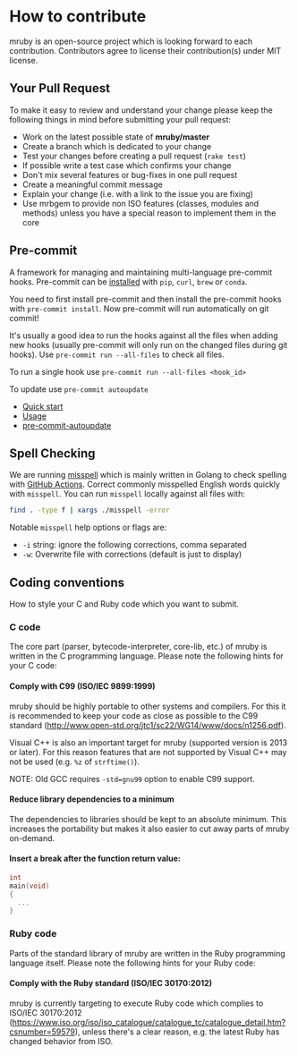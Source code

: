 # How to contribute

mruby is an open-source project which is looking forward to each contribution.
Contributors agree to license their contribution(s) under MIT license.

## Your Pull Request

To make it easy to review and understand your change please keep the following
things in mind before submitting your pull request:

- Work on the latest possible state of **mruby/master**
- Create a branch which is dedicated to your change
- Test your changes before creating a pull request (`rake test`)
- If possible write a test case which confirms your change
- Don't mix several features or bug-fixes in one pull request
- Create a meaningful commit message
- Explain your change (i.e. with a link to the issue you are fixing)
- Use mrbgem to provide non ISO features (classes, modules and methods) unless
  you have a special reason to implement them in the core

## Pre-commit

A framework for managing and maintaining multi-language pre-commit hooks.
Pre-commit can be [installed](https://pre-commit.com/#installation) with `pip`, `curl`, `brew` or `conda`.

You need to first install pre-commit and then install the pre-commit hooks with `pre-commit install`.
Now pre-commit will run automatically on git commit!

It's usually a good idea to run the hooks against all the files when adding new hooks (usually pre-commit will only run on the changed files during git hooks).
Use `pre-commit run --all-files` to check all files.

To run a single hook use `pre-commit run --all-files <hook_id>`

To update use `pre-commit autoupdate`

- [Quick start](https://pre-commit.com/#quick-start)
- [Usage](https://pre-commit.com/#usage)
- [pre-commit-autoupdate](https://pre-commit.com/#pre-commit-autoupdate)

## Spell Checking

We are running [misspell](https://github.com/client9/misspell) which is mainly written in Golang to check
spelling with [GitHub Actions](.github/workflows/lint.yml). Correct commonly misspelled English words quickly
with `misspell`. You can run `misspell` locally against all files with:

```bash
find . -type f | xargs ./misspell -error
```

Notable `misspell` help options or flags are:

- `-i` string: ignore the following corrections, comma separated
- `-w`: Overwrite file with corrections (default is just to display)

## Coding conventions

How to style your C and Ruby code which you want to submit.

### C code

The core part (parser, bytecode-interpreter, core-lib, etc.) of mruby is
written in the C programming language. Please note the following hints for your
C code:

#### Comply with C99 (ISO/IEC 9899:1999)

mruby should be highly portable to other systems and compilers. For this it is
recommended to keep your code as close as possible to the C99 standard
(<http://www.open-std.org/jtc1/sc22/WG14/www/docs/n1256.pdf>).

Visual C++ is also an important target for mruby (supported version is 2013 or
later). For this reason features that are not supported by Visual C++ may not
be used (e.g. `%z` of `strftime()`).

NOTE: Old GCC requires `-std=gnu99` option to enable C99 support.

#### Reduce library dependencies to a minimum

The dependencies to libraries should be kept to an absolute minimum. This
increases the portability but makes it also easier to cut away parts of mruby
on-demand.

#### Insert a break after the function return value:

```c
int
main(void)
{
  ...
}
```

### Ruby code

Parts of the standard library of mruby are written in the Ruby programming
language itself. Please note the following hints for your Ruby code:

#### Comply with the Ruby standard (ISO/IEC 30170:2012)

mruby is currently targeting to execute Ruby code which complies to ISO/IEC
30170:2012 (<https://www.iso.org/iso/iso_catalogue/catalogue_tc/catalogue_detail.htm?csnumber=59579>),
unless there's a clear reason, e.g. the latest Ruby has changed behavior from ISO.
